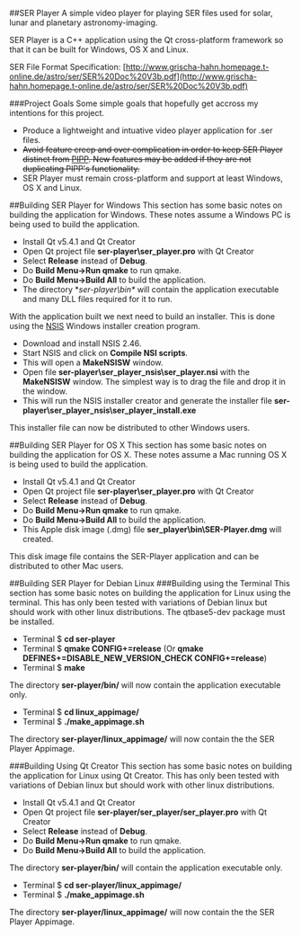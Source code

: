 ##SER Player
A simple video player for playing SER files used for solar, lunar and planetary astronomy-imaging.

SER Player is a C++ application using the Qt cross-platform framework so that it can be built for Windows, OS X and Linux.

SER File Format Specification: [http://www.grischa-hahn.homepage.t-online.de/astro/ser/SER%20Doc%20V3b.pdf](http://www.grischa-hahn.homepage.t-online.de/astro/ser/SER%20Doc%20V3b.pdf)

###Project Goals
Some simple goals that hopefully get accross my intentions for this project.
* Produce a lightweight and intuative video player application for .ser files.
* ~~Avoid feature creep and over complication in order to keep SER Player distinct from [PIPP](https://sites.google.com/site/astropipp/).  New features may be added if they are not duplicating PIPP's functionality.~~
* SER Player must remain cross-platform and support at least Windows, OS X and Linux.

##Building SER Player for Windows
This section has some basic notes on building the application for Windows.  These notes assume a Windows PC is being used to build the application.
* Install Qt v5.4.1 and Qt Creator
* Open Qt project file **ser-player\ser_player.pro** with Qt Creator
* Select **Release** instead of **Debug**.
* Do **Build Menu->Run qmake** to run qmake.
* Do **Build Menu->Build All** to build the application.
* The directory **ser-player\bin\** will contain the application executable and many DLL files required for it to run.

With the application built we next need to build an installer.  This is done using the [NSIS](http://nsis.sourceforge.net/Download) Windows installer creation program.
* Download and install NSIS 2.46.
* Start NSIS and click on **Compile NSI scripts**.
* This will open a **MakeNSISW** window.
* Open file **ser-player\ser_player_nsis\ser_player.nsi** with the **MakeNSISW** window.  The simplest way is to drag the file and drop it in the window.
* This will run the NSIS installer creator and generate the installer file **ser-player\ser_player_nsis\ser_player_install.exe**

This installer file can now be distributed to other Windows users.


##Building SER Player for OS X
This section has some basic notes on building the application for OS X.  These notes assume a Mac running OS X is being used to build the application.
* Install Qt v5.4.1 and Qt Creator
* Open Qt project file **ser-player\ser_player.pro** with Qt Creator
* Select **Release** instead of **Debug**.
* Do **Build Menu->Run qmake** to run qmake.
* Do **Build Menu->Build All** to build the application.
* This Apple disk image (.dmg) file **ser_player\bin\SER-Player.dmg** will created.

This disk image file contains the SER-Player application and can be distributed to other Mac users.


##Building SER Player for Debian Linux
###Building using the Terminal
This section has some basic notes on building the application for Linux using the terminal.  This has only been tested with variations of Debian linux but should work with other linux distributions.  The qtbase5-dev package must be installed.

* Terminal $ **cd ser-player**
* Terminal $ **qmake CONFIG+=release** (Or **qmake DEFINES+=DISABLE_NEW_VERSION_CHECK CONFIG+=release**)
* Terminal $ **make**

The directory **ser-player/bin/** will now contain the application executable only.

* Terminal $ **cd linux_appimage/**
* Terminal $ **./make_appimage.sh**

The directory **ser-player/linux_appimage/** will now contain the the SER Player Appimage.


###Building Using Qt Creator
This section has some basic notes on building the application for Linux using Qt Creator.  This has only been tested with variations of Debian linux but should work with other linux distributions.
* Install Qt v5.4.1 and Qt Creator
* Open Qt project file **ser-player/ser_player/ser_player.pro** with Qt Creator
* Select **Release** instead of **Debug**.
* Do **Build Menu->Run qmake** to run qmake.
* Do **Build Menu->Build All** to build the application.

The directory **ser-player/bin/** will contain the application executable only.

* Terminal $ **cd ser-player/linux_appimage/**
* Terminal $ **./make_appimage.sh**

The directory **ser-player/linux_appimage/** will now contain the the SER Player Appimage.
